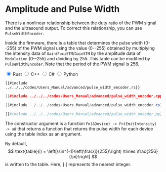# Amplitude and Pulse Width

There is a nonlinear relationship between the duty ratio of the PWM signal and the ultrasound output.
To correct this relationship, you can use `PulseWidthEncoder`.

Inside the firmware, there is a table that determines the pulse width ($0$--$255$) of the PWM signal using the value ($0$--$255$) obtained by multiplying the intensity data of `Gain`/`FociSTM`/`GainSTM` by the amplitude data of `Modulation` ($0$--$255$) and dividing by $255$.
This table can be modified by `PulseWidthEncoder`.
Note that the period of the PWM signal is 256.

<div class="tabs">
<input id="rust_tab" type="radio" class="tab" name="tab" checked>
<label class="tab_item" n=4 for="rust_tab">Rust</label>
<input id="cpp_tab" type="radio" class="tab" name="tab">
<label class="tab_item" n=4 for="cpp_tab">C++</label>
<input id="cs_tab" type="radio" class="tab" name="tab">
<label class="tab_item" n=4 for="cs_tab">C#</label>
<input id="python_tab" type="radio" class="tab" name="tab">
<label class="tab_item" n=4 for="python_tab">Python</label>

```rust,edition2024
{{#include ../../../codes/Users_Manual/advanced/pulse_width_encoder.rs}}
```

```cpp
{{#include ../../../codes/Users_Manual/advanced/pulse_width_encoder.cpp}}
```

```cs
{{#include ../../../codes/Users_Manual/advanced/pulse_width_encoder.cs}}
```

```python
{{#include ../../../codes/Users_Manual/advanced/pulse_width_encoder.py}}
```
</div>

The constructor argument is a function `Fn(&Device) -> Fn(EmitIntensity) -> u8` that returns a function that returns the pulse width for each device using the table index as an argument.

By default,
$$
    \text{table}(i) = \left[\sin^{-1}\left(\frac{i}{255}\right) \times \frac{256}{\pi}\right]
$$
is written to the table.
Here, $[\cdot]$ represents the nearest integer.
